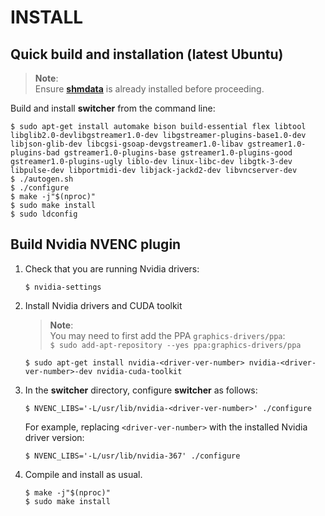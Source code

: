 INSTALL   
=======

## Quick build and installation (latest Ubuntu)

> **Note**:  
> Ensure **[shmdata](https://github.com/sat-metalab/shmdata)** is already installed before proceeding.

Build and install **switcher** from the command line:

```
$ sudo apt-get install automake bison build-essential flex libtool libglib2.0-devlibgstreamer1.0-dev libgstreamer-plugins-base1.0-dev libjson-glib-dev libcgsi-gsoap-devgstreamer1.0-libav gstreamer1.0-plugins-bad gstreamer1.0-plugins-base gstreamer1.0-plugins-good gstreamer1.0-plugins-ugly liblo-dev linux-libc-dev libgtk-3-dev libpulse-dev libportmidi-dev libjack-jackd2-dev libvncserver-dev
$ ./autogen.sh
$ ./configure
$ make -j"$(nproc)"
$ sudo make install
$ sudo ldconfig
```

## Build Nvidia NVENC plugin


1. Check that you are running Nvidia drivers:

    ```
    $ nvidia-settings
    ```

1. Install Nvidia drivers and CUDA toolkit

    > **Note**:  
    > You may need to first add the PPA `graphics-drivers/ppa`:  
    > `$ sudo add-apt-repository --yes ppa:graphics-drivers/ppa`

    ```
    $ sudo apt-get install nvidia-<driver-ver-number> nvidia-<driver-ver-number>-dev nvidia-cuda-toolkit
    ```

1. In the **switcher** directory, configure **switcher** as follows:

    ```
    $ NVENC_LIBS='-L/usr/lib/nvidia-<driver-ver-number>' ./configure
    ```

    For example, replacing `<driver-ver-number>` with the installed Nvidia driver version:

    ```
    $ NVENC_LIBS='-L/usr/lib/nvidia-367' ./configure
    ```

1. Compile and install as usual.
    
    ```
    $ make -j"$(nproc)"
    $ sudo make install
    ```
